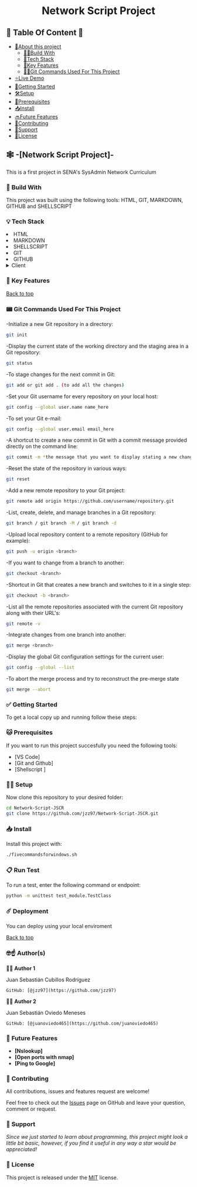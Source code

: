<a name="readme-top"></a>

<div align="center">

<h1><b>Network Script Project</b>

</div>

## 💾 **Table Of Content** 💾
- [📝About this project](#about-project)
    - [👷‍♂️Build With](#built-with)
    - [🤖Tech Stack](#tech-stack)
    - [🔑Key Features](#key-features)
    - [👨‍💻Git Commands Used For This Project](#commands)
- [⭐Live Demo](#live-demo)
- [🏁Getting Started](#getting-started)
- [🛠️Setup](#setup)
- [🧾Prerequisites](#prerequisites)
- [📥Install](#install)
- [🔜Future Features](#future-features)
- [🙌Contributing](#contributing)
- [💪Support](#support)
- [📝License](#license)

## 🕸️ **-[Network Script Project]-**<a name="about-project"></a>

This is a first project in SENA's SysAdmin Network Curriculum

### 🧱 **Build With** <a name="build-with"></a>

<p>
This project was built using the following tools:
HTML, GIT, MARKDOWN, GITHUB and SHELLSCRIPT
</p>

### 💡 **Tech Stack** <a name="tech-stack"></a>

<li> HTML </li>
<li> MARKDOWN </li>
<li> SHELLSCRIPT </li>
<li> GIT </li>
<li> GITHUB </li>

<details>
<summary>Client</summary>
    <ul>
    <li><a href="https://www.w3schools.com/html/html_intro.asp">HTML</a></li>
    </ul>


<summary>Markdown</summary>
<ul>
<li><a href="https://www.markdownguide.org/basic-syntax/">Markdown</a></li>
</ul>
</details>

### 🔐 **Key Features** <a name="key-features"></a>

<p align="left"><a href="#readme-top">Back to top</a></p>

### 📟 **Git Commands Used For This Project** <a name="commands"></a>

-Initialize a new Git repository in a directory:

```sh
git init
```

-Display the current state of the working directory and the staging area in a Git repository:

```sh
git status
```

-To stage changes for the next commit in Git:

```sh
git add or git add . (to add all the changes)
```

-Set your Git username for every repository on your local host:

```sh
git config --global user.name name_here
```

-To set your Git e-mail:

```sh
git config --global user.email email_here
```

-A shortcut to create a new commit in Git with a commit message provided directly on the command line:

```sh
git commit -m *the message that you want to display stating a new change*
```

-Reset the state of the repository in various ways:

```sh
git reset
```

-Add a new remote repository to your Git project:

```sh
git remote add origin https://github.com/username/repository.git
```

-List, create, delete, and manage branches in a Git repository:

```sh
git branch / git branch -M / git branch -d
```

-Upload local repository content to a remote repository (GitHub for example):

```sh
git push -u origin <branch>
```

-If you want to change from a branch to another:

```sh
git checkout <branch>
```

-Shortcut in Git that creates a new branch and switches to it in a single step:

```sh
git checkout -b <branch>
```

-List all the remote repositories associated with the current Git repository along with their URL's:

```sh
git remote -v
```

-Integrate changes from one branch into another:

```sh
git merge <branch>
```

-Display the global Git configuration settings for the current user:

```sh
git config --global --list
```

-To abort the merge process and try to reconstruct the pre-merge state

```sh
git merge --abort
```

### ✅ **Getting Started** <a name="getting-started"></a>

To get a local copy up and running follow these steps:

### 🐱 **Prerequisites**

If you want to run this project succesfully you need the following tools:

- [VS Code]
- [Git and Github]
- [Shellscript ]

### 🧑‍💻 **Setup**

Now clone this repository to your desired folder:

```sh
cd Network-Script-JSCR
git clone https://github.com/jzz97/Network-Script-JSCR.git
```
### 📥 **Install**

Install this project with:

```sh
./fivecommandsforwindows.sh
```

###  📋 **Run Test**

To run a test, enter the following command or endpoint:

```sh
python -m unittest test_module.TestClass
```

### ☄️ **Deployment**

You can deploy using your local enviroment

<a href="readme-top">Back to top</a>

### 🤓☝️ **Author(s)** <a name="Author(s)"></a>

🕵️‍♂️ **Author 1**

Juan Sebastián Cubillos Rodríguez

    GitHub: [@jzz97](https://github.com/jzz97)

🕵️‍♂️ **Author 2**

Juan Sebastián Oviedo Meneses

    GitHub: [@juanoviedo465](https://github.com/juanoviedo465)

### 👾 **Future Features** <a name="future-features"></a>

- **[Nslookup]**
- **[Open ports with nmap]**
- **[Ping to Google]**

### 🤝 **Contributing** <a name="contributing"></a>

All contributions, issues and features request are welcome!

Feel free to check out the [Issues](https://github.com/jzz97/Network-Script-JSCR/issues) page on GitHub and leave your question, comment or request.

### 🌱 **Support**

*Since we just started to learn about programming, this project might look a little bit basic, however, if you find it useful in any way a star would be appreciated!*

### 📄 **License** <a name="license"></a>

This project is released under the [MIT](https://www.mit.edu/~amini/LICENSE.md) license.

